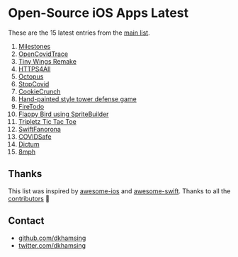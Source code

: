 # Open-Source iOS Apps Latest

These are the 15 latest entries from the [main list](https://github.com/dkhamsing/open-source-ios-apps).


1. [Milestones](https://github.com/jpsim/Milestones)
2. [OpenCovidTrace](https://github.com/OpenCovidTrace/octrace-ios)
3. [Tiny Wings Remake](https://github.com/haqu/tiny-wings)
4. [HTTPS4All](https://github.com/bouk/HTTPS4All)
5. [Octopus](https://github.com/roger-wetzel/Octopus)
6. [StopCovid](https://gitlab.inria.fr/stopcovid19/stopcovid-ios)
7. [CookieCrunch](https://github.com/renatomcamilio/CookieCrunch)
8. [Hand-painted style tower defense game](https://github.com/gamechina/GoldenWar)
9. [FireTodo](https://github.com/sgr-ksmt/FireTodo)
10. [Flappy Bird using SpriteBuilder](https://github.com/ignotusverum/1w-flappy)
11. [Tripletz Tic Tac Toe](https://github.com/Aaron-A/Tripletz)
12. [SwiftFanorona](https://github.com/jenduf/SwiftFanorona)
13. [COVIDSafe](https://github.com/AU-COVIDSafe/mobile-ios)
14. [Dictum](https://github.com/matthewpalmer/Dictum)
15. [8mph](https://github.com/zadr/8mph)

## Thanks

This list was inspired by [awesome-ios](https://github.com/vsouza/awesome-ios) and [awesome-swift](https://github.com/matteocrippa/awesome-swift). Thanks to all the [contributors](https://github.com/dkhamsing/open-source-ios-apps/graphs/contributors) 🎉 

## Contact

- [github.com/dkhamsing](https://github.com/dkhamsing)
- [twitter.com/dkhamsing](https://twitter.com/dkhamsing)
